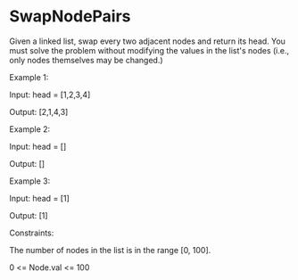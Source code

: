# SwapNodePairs

Given a linked list, swap every two adjacent nodes and return its head. You must solve the problem without modifying the values in the list's nodes (i.e., only nodes themselves may be changed.)

 
Example 1:

Input: head = [1,2,3,4]

Output: [2,1,4,3]


Example 2:

Input: head = []

Output: []


Example 3:

Input: head = [1]

Output: [1]
 

Constraints:

The number of nodes in the list is in the range [0, 100].

0 <= Node.val <= 100
